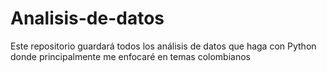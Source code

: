# Analisis-de-datos

Este repositorio guardará todos los análisis de datos que haga con Python donde principalmente me enfocaré en temas colombianos
